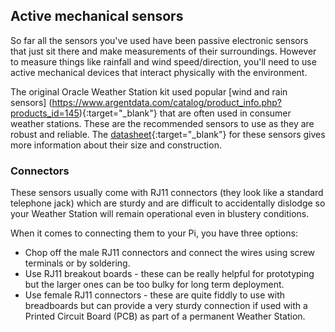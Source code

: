 ## Active mechanical sensors

So far all the sensors you've used have been passive electronic sensors that just sit there and make measurements of their surroundings. However to measure things like rainfall and wind speed/direction, you'll need to use active mechanical devices that interact physically with the environment.

The original Oracle Weather Station kit used popular [wind and rain sensors] (https://www.argentdata.com/catalog/product_info.php?products_id=145){:target="_blank"} that are often used in consumer weather stations. These are the recommended sensors to use as they are robust and reliable. The [datasheet](https://www.argentdata.com/files/80422_datasheet.pdf){:target="_blank"} for these sensors gives more information about their size and construction.

### Connectors

These sensors usually come with RJ11 connectors (they look like a standard telephone jack) which are sturdy and are difficult to accidentally dislodge so your Weather Station will remain operational even in blustery conditions.

When it comes to connecting them to your Pi, you have three options:
- Chop off the male RJ11 connectors and connect the wires using screw terminals or by soldering.
- Use RJ11 breakout boards - these can be really helpful for prototyping but the larger ones can be too bulky for long term deployment.
- Use female RJ11 connectors - these are quite fiddly to use with breadboards but can provide a very sturdy connection if used with a Printed Circuit Board (PCB) as part of a permanent Weather Station.
